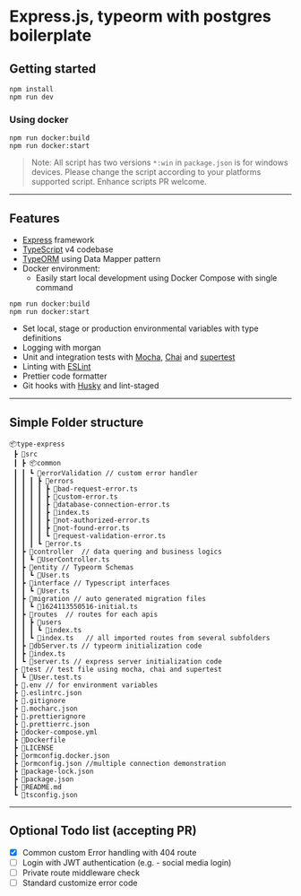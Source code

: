 # Express.js, typeorm with postgres boilerplate

## Getting started

```
npm install
npm run dev
```

### Using docker

```
npm run docker:build
npm run docker:start
```

> Note: All script has two versions `*:win` in `package.json` is for windows devices. Please change the script according to your platforms supported script. Enhance scripts PR welcome.

---

## Features

- [Express](https://expressjs.com/) framework
- [TypeScript](https://www.typescriptlang.org/) v4 codebase
- [TypeORM](https://typeorm.io/#/) using Data Mapper pattern
- Docker environment:
  - Easily start local development using Docker Compose with single command

```
npm run docker:build
npm run docker:start
```

- Set local, stage or production environmental variables with type definitions
- Logging with morgan
- Unit and integration tests with [Mocha](https://mochajs.org/), [Chai](https://www.chaijs.com/) and [supertest](https://github.com/visionmedia/supertest)
- Linting with [ESLint](https://eslint.org/)
- Prettier code formatter
- Git hooks with [Husky](https://typicode.github.io/husky/#/) and lint-staged

---

## Simple Folder structure

```
📦type-express
 ┣ 📂src
 ┃ ┣ 📦common
 ┃ ┃ ┗ 📂errorValidation // custom error handler
 ┃ ┃ ┃ ┣ 📂errors
 ┃ ┃ ┃ ┃ ┣ 📜bad-request-error.ts
 ┃ ┃ ┃ ┃ ┣ 📜custom-error.ts
 ┃ ┃ ┃ ┃ ┣ 📜database-connection-error.ts
 ┃ ┃ ┃ ┃ ┣ 📜index.ts
 ┃ ┃ ┃ ┃ ┣ 📜not-authorized-error.ts
 ┃ ┃ ┃ ┃ ┣ 📜not-found-error.ts
 ┃ ┃ ┃ ┃ ┗ 📜request-validation-error.ts
 ┃ ┃ ┃ ┗ 📜error.ts
 ┃ ┣ 📂controller  // data quering and business logics
 ┃ ┃ ┗ 📜UserController.ts
 ┃ ┣ 📂entity // Typeorm Schemas
 ┃ ┃ ┗ 📜User.ts
 ┃ ┣ 📂interface // Typescript interfaces
 ┃ ┃ ┗ 📜User.ts
 ┃ ┣ 📂migration // auto generated migration files
 ┃ ┃ ┗ 📜1624113550516-initial.ts
 ┃ ┣ 📂routes  // routes for each apis
 ┃ ┃ ┣ 📂users
 ┃ ┃ ┃ ┗ 📜index.ts
 ┃ ┃ ┗ 📜index.ts   // all imported routes from several subfolders
 ┃ ┣ 📜dbServer.ts // typeorm initialization code
 ┃ ┣ 📜index.ts
 ┃ ┗ 📜server.ts // express server initialization code
 ┣ 📂test // test file using mocha, chai and supertest
 ┃ ┗ 📜User.test.ts
 ┣ 📜.env // for environment variables
 ┣ 📜.eslintrc.json
 ┣ 📜.gitignore
 ┣ 📜.mocharc.json
 ┣ 📜.prettierignore
 ┣ 📜.prettierrc.json
 ┣ 📜docker-compose.yml
 ┣ 📜Dockerfile
 ┣ 📜LICENSE
 ┣ 📜ormconfig.docker.json
 ┣ 📜ormconfig.json //multiple connection demonstration
 ┣ 📜package-lock.json
 ┣ 📜package.json
 ┣ 📜README.md
 ┗ 📜tsconfig.json
```

---

## Optional Todo list (accepting PR)

- [x] Common custom Error handling with 404 route
- [ ] Login with JWT authentication (e.g. - social media login)
- [ ] Private route middleware check
- [ ] Standard customize error code
